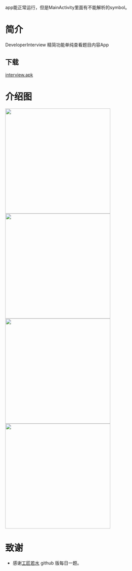 app能正常运行，但是MainActivity里面有不能解析的symbol。

# 简介

DeveloperInterview 精简功能单纯查看题目内容App

## 下载
[interview.apk](https://fir.im/interview)

# 介绍图
<div>
    <div style="display:inline;"><img src="images/1.png" width="332"></div>
    <div style="display:inline;"><img src="images/2.png" width="332"></div> 
</div>
<div>
    <div style="display:inline;"><img src="images/3.png" width="332"></div>
    <div style="display:inline;"><img src="images/5.png" width="332"></div>
</div>


# 致谢

- 感谢[工匠若水](https://github.com/TotemsCN/Base/blob/master/Java%20SE/Java.md) github 版每日一题。
